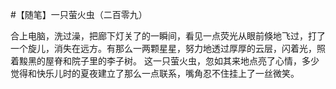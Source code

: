 #【随笔】一只萤火虫（二百零九）

合上电脑，洗过澡，把廊下灯关了的一瞬间，看见一点荧光从眼前倏地飞过，打了一个旋儿，消失在远方。有那么一两颗星星，努力地透过厚厚的云层，闪着光，照着黢黑的屋脊和院子里的李子树。
这一只萤火虫，忽如其来地点亮了心情，多少觉得和快乐儿时的夏夜建立了那么一点联系，嘴角忍不住挂上了一丝微笑。